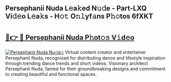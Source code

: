 ## Persephanii Nuda L𝚎a𝚔ed N𝚞𝚍e - Part-LXQ Vi𝚍𝚎o L𝚎a𝚔s - H𝚘𝚝 O𝚗𝚕yf𝚊ns P𝚑𝚘tos 6fXKT

# <h2><a href="http://kf8jujh.oniu.top/?m=Persephanii+Nuda">🔗👉 🔴 Persephanii Nuda P𝚑ot𝚘𝚜 V𝚒d𝚎o</a></h2>

[![Persephanii Nuda Nu𝚍e𝚜](https://i.imgur.com/0qMVB7G.gif)](http://kf8jujh.oniu.top/?m=Persephanii+Nuda)
Virtual content creator and entertainer Persephanii Nuda, recognized for distributing dance and lifestyle inspiration through trending dance trends and short videos. Visionary architect Persephanii Nuda, famed for their groundbreaking designs and commitment to creating beautiful and functional spaces.  

